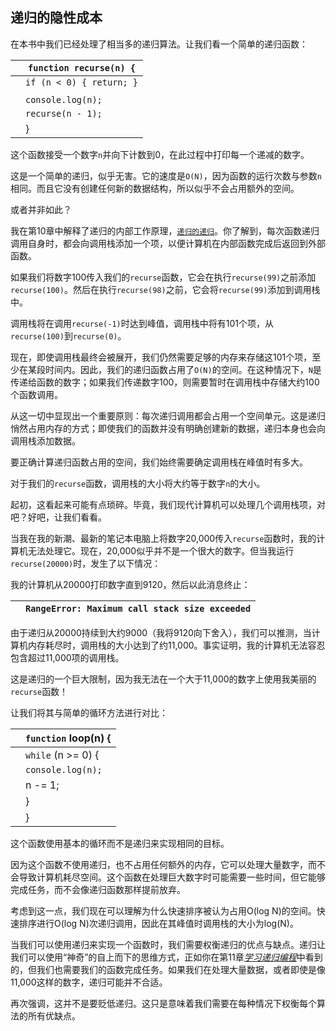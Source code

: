 ## 递归的隐性成本

在本书中我们已经处理了相当多的递归算法。让我们看一个简单的递归函数：

|   | `function recurse(n) {` |
| --- | --- |
|   | `if (n < 0) { return; }` |
|   |  |
|   | `console.log(n);` |
|   | `recurse(n - 1);` |
|   | } |

这个函数接受一个数字`n`并向下计数到0，在此过程中打印每一个递减的数字。

这是一个简单的递归，似乎无害。它的速度是`O(N)`，因为函数的运行次数与参数`n`相同。而且它没有创建任何新的数据结构，所以似乎不会占用额外的空间。

或者并非如此？

我在第10章中解释了递归的内部工作原理，[`递归的递归`](f_0096.xhtml#chp.recursion)。你了解到，每次函数递归调用自身时，都会向调用栈添加一个项，以便计算机在内部函数完成后返回到外部函数。

如果我们将数字100传入我们的`recurse`函数，它会在执行`recurse(99)`之前添加`recurse(100)`。然后在执行`recurse(98)`之前，它会将`recurse(99)`添加到调用栈中。

调用栈将在调用`recurse(-1)`时达到峰值，调用栈中将有101个项，从`recurse(100)`到`recurse(0)`。

现在，即使调用栈最终会被展开，我们仍然需要足够的内存来存储这101个项，至少在某段时间内。因此，我们的递归函数占用了`O(N)`的空间。在这种情况下，`N`是传递给函数的数字；如果我们传递数字100，则需要暂时在调用栈中存储大约100个函数调用。

从这一切中显现出一个重要原则：每次递归调用都会占用一个空间单元。这是递归悄然占用内存的方式；即使我们的函数并没有明确创建新的数据，递归本身也会向调用栈添加数据。

要正确计算递归函数占用的空间，我们始终需要确定调用栈在峰值时有多大。

对于我们的`recurse`函数，调用栈的大小将大约等于数字`n`的大小。

起初，这看起来可能有点琐碎。毕竟，我们现代计算机可以处理几个调用栈项，对吧？好吧，让我们看看。

当我在我的新潮、最新的笔记本电脑上将数字20,000传入`recurse`函数时，我的计算机无法处理它。现在，20,000似乎并不是一个很大的数字。但当我运行`recurse(20000)`时，发生了以下情况：

我的计算机从20000打印数字直到9120，然后以此消息终止：

|   | `RangeError: Maximum call stack size exceeded` |
| --- | --- |

由于递归从20000持续到大约9000（我将9120向下舍入），我们可以推测，当计算机内存耗尽时，调用栈的大小达到了约11,000。事实证明，我的计算机无法容忍包含超过11,000项的调用栈。

这是递归的一个巨大限制，因为我无法在一个大于11,000的数字上使用我美丽的`recurse`函数！

让我们将其与简单的循环方法进行对比：

|   | `function` loop(n) { |
| --- | --- |
|   | `while` (n >= 0) { |
|   | `console.log(n);` |
|   | n -= 1; |
|   | } |
|   | } |

这个函数使用基本的循环而不是递归来实现相同的目标。

因为这个函数不使用递归，也不占用任何额外的内存，它可以处理大量数字，而不会导致计算机耗尽空间。这个函数在处理巨大数字时可能需要一些时间，但它能够完成任务，而不会像递归函数那样提前放弃。

考虑到这一点，我们现在可以理解为什么快速排序被认为占用O(log N)的空间。快速排序进行O(log N)次递归调用，因此在其峰值时调用栈的大小为log(N)。

当我们可以使用递归来实现一个函数时，我们需要权衡递归的优点与缺点。递归让我们可以使用“神奇”的自上而下的思维方式，正如你在第11章[​*学习递归编程*​](f_0104.xhtml#chp.learning_to_write_in_recursive)中看到的，但我们也需要我们的函数完成任务。如果我们在处理大量数据，或者即使是像11,000这样的数字，递归可能并不合适。

再次强调，这并不是要贬低递归。这只是意味着我们需要在每种情况下权衡每个算法的所有优缺点。
